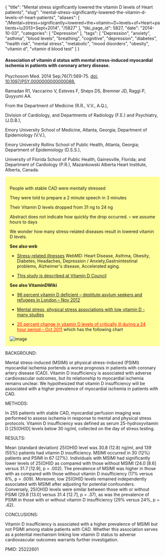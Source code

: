 {
    "title": "Mental stress significantly lowered the vitamin D levels of Heart patients",
    "slug": "mental-stress-significantly-lowered-the-vitamin-d-levels-of-heart-patients",
    "aliases": [
        "/Mental+stress+significantly+lowered+the+vitamin+D+levels+of+Heart+patients+\u2013+Sept+2014",
        "/5827"
    ],
    "tiki_page_id": 5827,
    "date": "2014-10-03",
    "categories": [
        "Depression"
    ],
    "tags": [
        "Depression",
        "anxiety",
        "asthma",
        "blood levels",
        "breathing",
        "cognitive",
        "depression",
        "diabetes",
        "health risk",
        "mental stress",
        "metabolic",
        "mood disorders",
        "obesity",
        "vitamin d",
        "vitamin d blood test"
    ]
}


#### Association of vitamin d status with mental stress-induced myocardial ischemia in patients with coronary artery disease.

Psychosom Med. 2014 Sep;76(7):569-75. [doi: 10.1097/PSY.0000000000000088.](https://doi.org/10.1097/PSY.0000000000000088.)

Ramadan R1, Vaccarino V, Esteves F, Sheps DS, Bremner JD, Raggi P, Quyyumi AA.

From the Department of Medicine (R.R., V.V., A.Q.), 

Division of Cardiology, and Departments of Radiology (F.E.) and Psychiatry, (J.D.B.), 

Emory University School of Medicine, Atlanta, Georgia; Department of Epidemiology (V.V.), 

Emory University Rollins School of Public Health, Atlanta, Georgia; Department of Epidemiology (D.S.S.), 

University of Florida School of Public Health, Gainesville, Florida; and Department of Cardiology (P.R.), Mazankowski Alberta Heart Institute, Alberta, Canada.

<div class="border" style="background-color:#FF9;padding:15px;margin:10px 0;border-radius:5px;width:>70%">

People with stable CAD were mentally stressed

They were told to prepare a 2 minute speech in 3 minutes

Their Vitamin D levels dropped from 31 ng to 24 ng

Abstract does not indicate how quickly the drop occurred. – we assume hours to days

We wonder how many stress-related diseases result in lowered vitamin D levels.

 **See also web** 

* [Stress-related illnesses](http://www.webmd.com/balance/stress-management/features/10-fixable-stress-related-health-problems) WebMD:  Heart Disease, Asthma, Obesity, Diabetes, Headaches, Depression / Anxiety,Gastrointestinal problems, Alzheimer's disease, Accelerated aging. 

* [This study is described at Vitamin D Council](http://www.vitamindcouncil.org/vitamin-d-news/low-vitamin-d-related-to-mental-stress-induced-but-not-physical-stress-induced-myocardial-ischemia/)

 **See also VitaminDWiki** 

* [96 percent vitamin D deficient – destitute asylum seekers and refugees in London – Nov 2012](/posts/96-percent-vitamin-d-deficient-destitute-asylum-seekers-and-refugees-in-london)

* [Mental stress, physical stress associations with low vitamin D - many studies](/posts/mental-stress-physical-stress-associations-with-low-vitamin-d-many-studies)

* <a href="/posts/20-percent-change-in-vitamin-d-levels-of-critically-ill-during-a-24-hour-period" style="color: red; text-decoration: underline;" title="This post/category does not exist yet: 20 percent change in vitamin D levels of critically ill during a 24 hour period – Oct 2011">20 percent change in vitamin D levels of critically ill during a 24 hour period – Oct 2011</a> which has the following chart

<img src="https://d378j1rmrlek7x.cloudfront.net/attachments/jpeg/24-h-variability-graph.jpg" alt="image">

</div>

BACKGROUND:

Mental stress-induced (MSIMI) or physical stress-induced (PSIMI) myocardial ischemia portends a worse prognosis in patients with coronary artery disease (CAD). Vitamin D insufficiency is associated with adverse cardiovascular outcomes, but its relationship to myocardial ischemia remains unclear. We hypothesized that vitamin D insufficiency will be associated with a higher prevalence of myocardial ischemia in patients with CAD.

METHODS:

In 255 patients with stable CAD, myocardial perfusion imaging was performed to assess ischemia in response to mental and physical stress protocols. Vitamin D insufficiency was defined as serum 25-hydroxyvitamin D <span>[25(OH)D]</span> levels below 30 ng/ml, collected on the day of stress testing.

RESULTS:

Mean (standard deviation) 25(OH)D level was 30.8 (12.8) ng/ml, and 139 (55%) patients had vitamin D insufficiency. MSIMI occurred in 30 (12%) patients and PSIMI in 67 (27%). Individuals with MSIMI had significantly lower levels of 25(OH)D as compared with those without MSIMI (24.0 <span>[8.6]</span> versus 31.7 <span>[12.9]</span>, p = .002). The prevalence of MSIMI was higher in those with as compared with those without vitamin D insufficiency (17% versus 6%, p = .009). Moreover, low 25(OH)D levels remained independently associated with MSIMI after adjusting for potential confounders. Conversely, 25(OH)D levels were similar between those with or without PSIMI (29.8 <span>[13.0]</span> versus 31.4 <span>[12.7]</span>, p = .37), as was the prevalence of PSIMI in those with or without vitamin D insufficiency (29% versus 24%, p = .42).

CONCLUSIONS:

Vitamin D insufficiency is associated with a higher prevalence of MSIMI but not PSIMI among stable patients with CAD. Whether this association serves as a potential mechanism linking low vitamin D status to adverse cardiovascular outcomes warrants further investigation.

PMID: 25222601